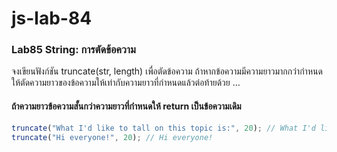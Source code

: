 # js-lab-84
### Lab85 String: การตัดข้อความ
จงเขียนฟังก์ชัน truncate(str, length) เพื่อตัดข้อความ ถ้าหากข้อความมีความยาวมากกว่ากำหนด ให้ตัดความยาวของข้อความให้เท่ากับความยาวที่กำหนดแล้วต่อท้ายด้วย …
#### ถ้าความยาวข้อความสั้นกว่าความยาวที่กำหนดให้ return เป็นข้อความเดิม
```JavaScript
truncate("What I'd like to tall on this topic is:", 20); // What I'd like to te...
truncate("Hi everyone!", 20); // Hi everyone!
```
